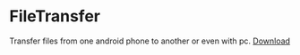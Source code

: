 # FileTransfer

Transfer files from one android phone to another or even with pc.
<a href="https://github.com/Jaseemakhtar/FileTransfer/tree/master/app/build/outputs/apk/debug">Download</a>
